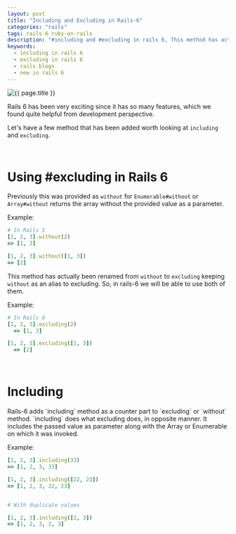 ```yaml
---
layout: post
title: "Including and Excluding in Rails-6"
categories: "rails"
tags: rails-6 ruby-on-rails
description: "#including and #excluding in rails 6, This method has actually been renamed from `without` to `excluding` keeping `without` as an alias to excluding."
keywords:
  - including in rails 6
  - excluding in rails 6
  - rails blogs
  - new in rails 6
---
```


<img src="{{ site.base_url }}{{ site.default_rails_image }}" alt="{{ page.title }}">

Rails 6 has been very exciting since it has so many features, which we found quite helpful from development perspective.

Let's have a few method that has been added worth looking at `including` and `excluding`.

<br />

<h1 class="light">Using #excluding in Rails 6</h1>

Previously this was provided as `without` for `Enumerable#without` or `Array#without` returns the array without the provided value as a parameter.

Example:
```ruby
# In Rails 5
[1, 2, 3].without(2)
=> [1, 3]

[1, 2, 3].without([1, 3])
=> [2]
```

This method has actually been renamed from `without` to `excluding` keeping `without` as an alias to excluding. So, in rails-6 we will be able to use both of them.

Example:

```ruby
# In Rails 6
[1, 2, 3].excluding(2)
  => [1, 3]

[1, 2, 3].excluding([1, 3])
  => [2]
```
<br />

<h1 class="light">Including</h1>
Rails-6 adds `including` method as a counter part to `excluding` or `without` method. `including` does what excluding does, in opposite manner. It includes the passed value as parameter along with the Array or Enumerable on which it was invoked.

Example:

```ruby
[1, 2, 3].including(33)
=> [1, 2, 3, 33]

[1, 2, 3].including([22, 23])
=> [1, 2, 3, 22, 23]


# With duplicate values

[1, 2, 3].including([2, 3])
=> [1, 2, 3, 2, 3]
```

